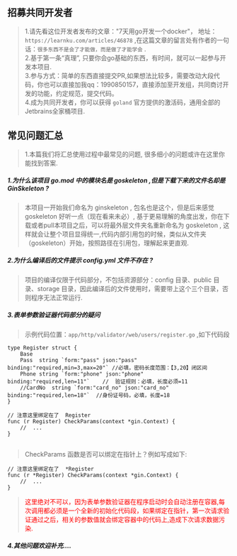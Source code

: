 ##    招募共同开发者        
> 1.请先看这位开发者发布的文章："7天用go开发一个docker"， 地址：`https://learnku.com/articles/46878` ,在这篇文章的留言处有作者的一句话：`很多东西不是会了才能做，而是做了才能学会` .  
> 2.基于第一条“真理”, 只要你会go基础的东西，有时间，就可以一起参与开发本项目.  
> 3.参与方式：简单的东西直接提交PR,如果想法比较多，需要改动大段代码，你也可以直接加我qq：1990850157，直接添加至开发组，共同商讨开发的功能，约定规范，提交代码。  
> 4.成为共同开发者，你可以获得 `goland` 官方提供的激活码，通用全部的Jetbrains全家桶项目.  

##    常见问题汇总      
> 1.本篇我们将汇总使用过程中最常见的问题, 很多细小的问题或许在这里你能找到答案.  

#####  1.为什么该项目 go.mod 中的模块名是 goskeleton ,但是下载下来的文件名却是 GinSkeleton ?
>   本项目一开始我们命名为 ginskeleton , 包名也是这个，但是后来感觉 goskeleton 好听一点（现在看来未必）,
>基于更易理解的角度出发，你在下载或者pull本项目之后，可以将最外层文件夹名重新命名为 goskeleton , 这样就会让整个项目显得统一,代码内部引用包的时候，类似从文件夹（goskeleton）开始，按照路径在引用包，理解起来更直观.       

#####  2.为什么编译后的文件提示 config.yml 文件不存在 ?  
>   项目的编译仅限于代码部分，不包括资源部分：config 目录、public 目录、storage 目录，因此编译后的文件使用时，需要带上这个三个目录，否则程序无法正常运行.    

#####  3.表单参数验证器代码部分的疑问    
>   示例代码位置：`app/http/validator/web/users/register.go`  ,如下代码段  
```code 
type Register struct {
	Base
	Pass  string `form:"pass" json:"pass" binding:"required,min=3,max=20"` //必填，密码长度范围：【3,20】闭区间
	Phone string `form:"phone" json:"phone"  binding:"required,len=11"`    //  验证规则：必填，长度必须=11
	//CardNo  string `form:"card_no" json:"card_no" binding:"required,len=18"`	//身份证号码，必填，长度=18
}

// 注意这里绑定在了  Register  
func (r Register) CheckParams(context *gin.Context) {
    //  ...
}


```  
>  CheckParams 函数是否可以绑定在指针上？例如写成如下:  
```code  
// 注意这里绑定在了  *Register 
func (r *Register) CheckParams(context *gin.Context) {
    //  ...
}

```
> <font color="red">这里绝对不可以，因为表单参数验证器在程序启动时会自动注册在容器,每次调用都必须是一个全新的初始化代码段，如果绑定在指针，第一次请求验证通过之后，相关的参数值就会绑定容器中的代码上,造成下次请求数据污染.</font>
 
#####  4.其他问题欢迎补充....




    